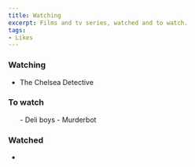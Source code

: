 ```yaml
---
title: Watching
excerpt: Films and tv series, watched and to watch.
tags:
- Likes
---
```


### Watching

<ul class="col-2">
<li>The Chelsea Detective</li>
</ul>

### To watch

<ul class="col-2">
- Deli boys
- Murderbot
</ul>

### Watched

<ul class="col-2">
<li></li>
</ul>